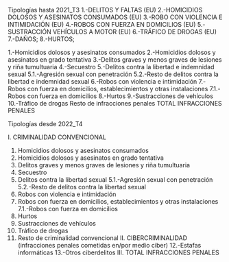 Tipologías hasta 2021_T3
1.-DELITOS Y FALTAS (EU)
2.-HOMICIDIOS DOLOSOS Y ASESINATOS CONSUMADOS (EU)
3.-ROBO CON VIOLENCIA E INTIMIDACIÓN (EU)
4.-ROBOS CON FUERZA EN DOMICILIOS (EU)
5.-SUSTRACCIÓN VEHÍCULOS A MOTOR (EU)
6.-TRÁFICO DE DROGAS (EU)
7.-DAÑOS;
8.-HURTOS;

1.-Homicidios dolosos y asesinatos consumados
2.-Homicidios dolosos y asesinatos en grado tentativa
3.-Delitos graves y menos graves de lesiones y riña tumultuaria
4.-Secuestro
5.-Delitos contra la libertad e indemnidad sexual
5.1.-Agresión sexual con penetración
5.2.-Resto de delitos contra la libertad e indemnidad sexual
6.-Robos con violencia e intimidación
7.- Robos con fuerza en domicilios, establecimientos y otras instalaciones
7.1.-Robos con fuerza en domicilios
8.-Hurtos
9.-Sustracciones de vehículos
10.-Tráfico de drogas
Resto de infracciones penales
TOTAL INFRACCIONES PENALES

Tipologías desde 2022_T4

I. CRIMINALIDAD CONVENCIONAL
1. Homicidios dolosos y asesinatos consumados
2. Homicidios dolosos y asesinatos en grado tentativa
3. Delitos graves y menos graves de lesiones y riña tumultuaria
4. Secuestro
5. Delitos contra la libertad sexual
5.1.-Agresión sexual con penetración
5.2.-Resto de delitos contra la libertad sexual
6. Robos con violencia e intimidación
7. Robos con fuerza en domicilios, establecimientos y otras instalaciones
7.1.-Robos con fuerza en domicilios
8. Hurtos
9. Sustracciones de vehículos
10. Tráfico de drogas
11. Resto de criminalidad convencional
II. CIBERCRIMINALIDAD (infracciones penales cometidas en/por medio ciber)
12.-Estafas informáticas
13.-Otros ciberdelitos
III. TOTAL INFRACCIONES PENALES
